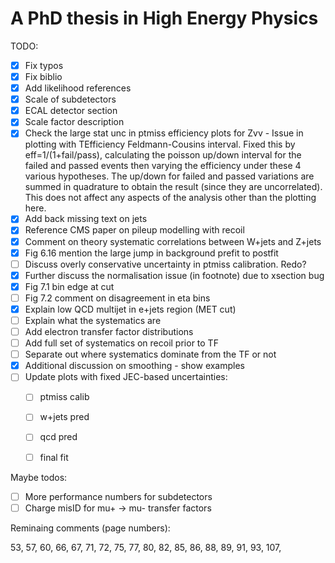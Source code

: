 # A PhD thesis in High Energy Physics

TODO:

- [x] Fix typos
- [x] Fix biblio
- [x] Add likelihood references
- [x] Scale of subdetectors
- [x] ECAL detector section
- [x] Scale factor description
- [x] Check the large stat unc in ptmiss efficiency plots for Zvv - Issue in plotting with TEfficiency Feldmann-Cousins interval. Fixed this by eff=1/(1+fail/pass), calculating the poisson up/down interval for the failed and passed events then varying the efficiency under these 4 various hypotheses. The up/down for failed and passed variations are summed in quadrature to obtain the result (since they are uncorrelated). This does not affect any aspects of the analysis other than the plotting here.
- [x] Add back missing text on jets
- [x] Reference CMS paper on pileup modelling with recoil
- [x] Comment on theory systematic correlations between W+jets and Z+jets
- [x] Fig 6.16 mention the large jump in background prefit to postfit
- [ ] Discuss overly conservative uncertainty in ptmiss calibration. Redo?
- [x] Further discuss the normalisation issue (in footnote) due to xsection bug
- [x] Fig 7.1 bin edge at cut
- [ ] Fig 7.2 comment on disagreement in eta bins
- [x] Explain low QCD multijet in e+jets region (MET cut)
- [ ] Explain what the systematics are
- [ ] Add electron transfer factor distributions
- [ ] Add full set of systematics on recoil prior to TF
- [ ] Separate out where systematics dominate from the TF or not
- [x] Additional discussion on smoothing - show examples
- [ ] Update plots with fixed JEC-based uncertainties:
  - [ ] ptmiss calib
  - [ ] w+jets pred
  - [ ] qcd pred
  - [ ] final fit


Maybe todos:

- [ ] More performance numbers for subdetectors
- [ ] Charge misID for mu+ -> mu- transfer factors

Reminaing comments (page numbers):
 
53, 57, 60, 66, 67, 71, 72, 75, 77, 80, 82, 85, 86, 88, 89, 91, 93, 107,
